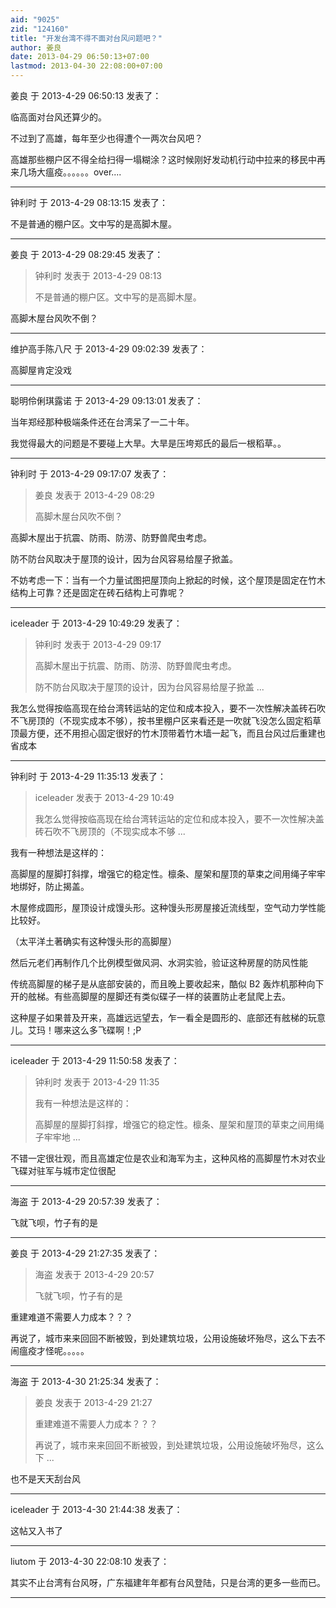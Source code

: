 ```yaml
---
aid: "9025"
zid: "124160"
title: "开发台湾不得不面对台风问题吧？"
author: 姜良
date: 2013-04-29 06:50:13+07:00
lastmod: 2013-04-30 22:08:00+07:00
---
```


姜良 于 2013-4-29 06:50:13 发表了：

临高面对台风还算少的。

不过到了高雄，每年至少也得遭个一两次台风吧？

高雄那些棚户区不得全给扫得一塌糊涂？这时候刚好发动机行动中拉来的移民中再来几场大瘟疫。。。。。。over....

---

钟利时 于 2013-4-29 08:13:15 发表了：

不是普通的棚户区。文中写的是高脚木屋。

---

姜良 于 2013-4-29 08:29:45 发表了：

> 钟利时 发表于 2013-4-29 08:13
>
> 不是普通的棚户区。文中写的是高脚木屋。

高脚木屋台风吹不倒？

---

维护高手陈八尺 于 2013-4-29 09:02:39 发表了：

高脚屋肯定没戏

---

聪明伶俐琪露诺 于 2013-4-29 09:13:01 发表了：

当年郑经那种极端条件还在台湾呆了一二十年。

我觉得最大的问题是不要碰上大旱。大旱是压垮郑氏的最后一根稻草。。

---

钟利时 于 2013-4-29 09:17:07 发表了：

> 姜良 发表于 2013-4-29 08:29
>
> 高脚木屋台风吹不倒？

高脚木屋出于抗震、防雨、防涝、防野兽爬虫考虑。

防不防台风取决于屋顶的设计，因为台风容易给屋子掀盖。

不妨考虑一下：当有一个力量试图把屋顶向上掀起的时候，这个屋顶是固定在竹木结构上可靠？还是固定在砖石结构上可靠呢？

---

iceleader 于 2013-4-29 10:49:29 发表了：

> 钟利时 发表于 2013-4-29 09:17
>
> 高脚木屋出于抗震、防雨、防涝、防野兽爬虫考虑。
>
> 防不防台风取决于屋顶的设计，因为台风容易给屋子掀盖 ...

我怎么觉得按临高现在给台湾转运站的定位和成本投入，要不一次性解决盖砖石吹不飞房顶的（不现实成本不够），按书里棚户区来看还是一吹就飞没怎么固定稻草顶最方便，还不用担心固定很好的竹木顶带着竹木墙一起飞，而且台风过后重建也省成本

---

钟利时 于 2013-4-29 11:35:13 发表了：

> iceleader 发表于 2013-4-29 10:49
>
> 我怎么觉得按临高现在给台湾转运站的定位和成本投入，要不一次性解决盖砖石吹不飞房顶的（不现实成本不够 ...

我有一种想法是这样的：

高脚屋的屋脚打斜撑，增强它的稳定性。檩条、屋架和屋顶的草束之间用绳子牢牢地绑好，防止揭盖。

木屋修成圆形，屋顶设计成馒头形。这种馒头形房屋接近流线型，空气动力学性能比较好。

（太平洋土著确实有这种馒头形的高脚屋）

然后元老们再制作几个比例模型做风洞、水洞实验，验证这种房屋的防风性能

传统高脚屋的梯子是从底部安装的，而且晚上要收起来，酷似 B2 轰炸机那种向下开的舷梯。有些高脚屋的屋脚还有类似碟子一样的装置防止老鼠爬上去。

这种屋子如果普及开来，高雄远远望去，乍一看全是圆形的、底部还有舷梯的玩意儿。艾玛！哪来这么多飞碟啊！;P

---

iceleader 于 2013-4-29 11:50:58 发表了：

> 钟利时 发表于 2013-4-29 11:35
>
> 我有一种想法是这样的：
>
> 高脚屋的屋脚打斜撑，增强它的稳定性。檩条、屋架和屋顶的草束之间用绳子牢牢地 ...

不错一定很壮观，而且高雄定位是农业和海军为主，这种风格的高脚屋竹木对农业飞碟对驻军与城市定位很配

---

海盗 于 2013-4-29 20:57:39 发表了：

飞就飞呗，竹子有的是

---

姜良 于 2013-4-29 21:27:35 发表了：

> 海盗 发表于 2013-4-29 20:57
>
> 飞就飞呗，竹子有的是

重建难道不需要人力成本？？？

再说了，城市来来回回不断被毁，到处建筑垃圾，公用设施破坏殆尽，这么下去不闹瘟疫才怪呢。。。。。

---

海盗 于 2013-4-30 21:25:34 发表了：

> 姜良 发表于 2013-4-29 21:27
>
> 重建难道不需要人力成本？？？
>
> 再说了，城市来来回回不断被毁，到处建筑垃圾，公用设施破坏殆尽，这么下 ...

也不是天天刮台风

---

iceleader 于 2013-4-30 21:44:38 发表了：

这帖又入书了

---

liutom 于 2013-4-30 22:08:10 发表了：

其实不止台湾有台风呀，广东福建年年都有台风登陆，只是台湾的更多一些而已。

---
